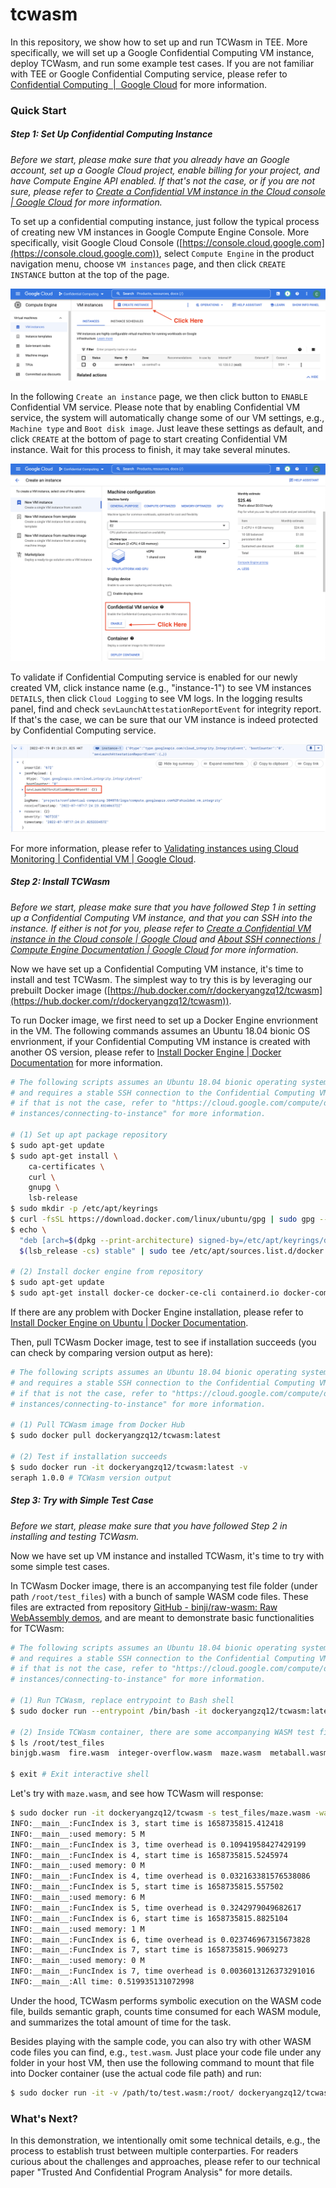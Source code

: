 # tcwasm

In this repository, we show how to set up and run TCWasm in TEE. More specifically, we will set up a Google Confidential Computing VM instance, deploy TCWasm, and run some example test cases. If you are not familiar with TEE or Google Confidential Computing service, please refer to [Confidential Computing  |  Google Cloud](https://cloud.google.com/confidential-computing) for more information.

### Quick Start

##### Step 1: Set Up Confidential Computing Instance

*Before we start, please make sure that you already have an Google account, set up a Google Cloud project, enable billing for your project, and have Compute Engine API enabled. If that's not the case, or if you are not sure, please refer to [Create a Confidential VM instance in the Cloud console | Google Cloud](https://cloud.google.com/compute/confidential-vm/docs/create-confidential-vm-instance) for more information.*

To set up a confidential computing instance, just follow the typical process of creating new VM instances in Google Compute Engine Console. More specifically, visit Google Cloud Console ([https://console.cloud.google.com](https://console.cloud.google.com)), select `Compute Engine` in the product navigation menu, choose `VM instances` page, and then click `CREATE INSTANCE` button at the top of the page.

![Create VM Instance](./images/create-instance.png)

In the following `Create an instance` page, we then click button to `ENABLE` Confidential VM service. Please note that by enabling Confidential VM service, the system will automatically change some of our VM settings, e.g., `Machine type` and `Boot disk image`. Just leave these settings as default, and click `CREATE` at the bottom of page to start creating Confidential VM instance. Wait for this process to finish, it may take several minutes.

![Enable Confidential Service](./images/confidential-vm.png)

To validate if Confidential Computing service is enabled for our newly created VM, click instance name (e.g., "instance-1") to see VM instances `DETAILS`, then click `Cloud Logging` to see VM logs. In the logging results panel, find and check `sevLaunchAttestationReportEvent` for integrity report. If that's the case, we can be sure that our VM instance is indeed protected by Confidential Computing service.

![Attestation Report](./images/attestation.png)

For more information, please refer to [Validating instances using Cloud Monitoring | Confidential VM | Google Cloud](https://cloud.google.com/compute/confidential-vm/docs/monitoring).

##### Step 2: Install TCWasm

*Before we start, please make sure that you have followed Step 1 in setting up  a Confidential Computing VM instance, and that you can SSH into the instance. If either is not for you, please refer to [Create a Confidential VM instance in the Cloud console | Google Cloud](https://cloud.google.com/compute/confidential-vm/docs/create-confidential-vm-instance) and [About SSH connections | Compute Engine Documentation | Google Cloud](https://cloud.google.com/compute/docs/instances/ssh) for more information.*

Now we have set up a Confidential Computing VM instance, it's time to install and test TCWasm. The simplest way to try this is by leveraging our prebuilt Docker image ([https://hub.docker.com/r/dockeryangzq12/tcwasm](https://hub.docker.com/r/dockeryangzq12/tcwasm)).

To run Docker image, we first need to set up a Docker Engine envrionment in the VM. The following commands assumes an Ubuntu 18.04 bionic OS envrionment, if your Confidential Computing VM instance is created with another OS version, please refer to  [Install Docker Engine | Docker Documentation](https://docs.docker.com/engine/install/) for more information.

```bash
# The following scripts assumes an Ubuntu 18.04 bionic operating system,
# and requires a stable SSH connection to the Confidential Computing VM,
# if that is not the case, refer to "https://cloud.google.com/compute/docs/
# instances/connecting-to-instance" for more information.

# (1) Set up apt package repository
$ sudo apt-get update
$ sudo apt-get install \
    ca-certificates \
    curl \
    gnupg \
    lsb-release
$ sudo mkdir -p /etc/apt/keyrings
$ curl -fsSL https://download.docker.com/linux/ubuntu/gpg | sudo gpg --dearmor -o /etc/apt/keyrings/docker.gpg
$ echo \
  "deb [arch=$(dpkg --print-architecture) signed-by=/etc/apt/keyrings/docker.gpg] https://download.docker.com/linux/ubuntu \
  $(lsb_release -cs) stable" | sudo tee /etc/apt/sources.list.d/docker.list > /dev/null

# (2) Install docker engine from repository
$ sudo apt-get update
$ sudo apt-get install docker-ce docker-ce-cli containerd.io docker-compose-plugin
```

If there are any problem with Docker Engine installation, please refer to [Install Docker Engine on Ubuntu | Docker Documentation](https://docs.docker.com/engine/install/ubuntu/).

Then, pull TCWasm Docker image, test to see if installation succeeds (you can check by comparing version output as here):

```bash
# The following scripts assumes an Ubuntu 18.04 bionic operating system,
# and requires a stable SSH connection to the Confidential Computing VM,
# if that is not the case, refer to "https://cloud.google.com/compute/docs/
# instances/connecting-to-instance" for more information.

# (1) Pull TCWasm image from Docker Hub
$ sudo docker pull dockeryangzq12/tcwasm:latest

# (2) Test if installation succeeds
$ sudo docker run -it dockeryangzq12/tcwasm:latest -v
seraph 1.0.0 # TCWasm version output
```

##### Step 3: Try with Simple Test Case

*Before we start, please make sure that you have followed Step 2 in installing and testing TCWasm.*

Now we have set up VM instance and installed TCWasm, it's time to try with some simple test cases.

In TCWasm Docker image, there is an accompanying test file folder (under path `/root/test_files`) with a bunch of sample WASM code files. These files are extracted from repository [GitHub - binji/raw-wasm: Raw WebAssembly demos](https://github.com/binji/raw-wasm), and are meant to demonstrate basic functionalities for TCWasm:

```bash
# The following scripts assumes an Ubuntu 18.04 bionic operating system,
# and requires a stable SSH connection to the Confidential Computing VM,
# if that is not the case, refer to "https://cloud.google.com/compute/docs/
# instances/connecting-to-instance" for more information.

# (1) Run TCWasm, replace entrypoint to Bash shell
$ sudo docker run --entrypoint /bin/bash -it dockeryangzq12/tcwasm:latest

# (2) Inside TCWasm container, there are some accompanying WASM test files
$ ls /root/test_files 
binjgb.wasm  fire.wasm  integer-overflow.wasm  maze.wasm  metaball.wasm  quine.wasm  ray.wasm  snake.wasm  stdio.wasm  tfjs-backend-wasm.wasm

$ exit # Exit interactive shell
```

Let's try with `maze.wasm`, and see how TCWasm will response:

```bash
$ sudo docker run -it dockeryangzq12/tcwasm -s test_files/maze.wasm -wasm -g -p ethereum
INFO:__main__:FuncIndex is 3, start time is 1658735815.412418
INFO:__main__:used memory: 5 M
INFO:__main__:FuncIndex is 3, time overhead is 0.10941958427429199
INFO:__main__:FuncIndex is 4, start time is 1658735815.5245974
INFO:__main__:used memory: 0 M
INFO:__main__:FuncIndex is 4, time overhead is 0.032163381576538086
INFO:__main__:FuncIndex is 5, start time is 1658735815.557502
INFO:__main__:used memory: 6 M
INFO:__main__:FuncIndex is 5, time overhead is 0.3242979049682617
INFO:__main__:FuncIndex is 6, start time is 1658735815.8825104
INFO:__main__:used memory: 1 M
INFO:__main__:FuncIndex is 6, time overhead is 0.023746967315673828
INFO:__main__:FuncIndex is 7, start time is 1658735815.9069273
INFO:__main__:used memory: 0 M
INFO:__main__:FuncIndex is 7, time overhead is 0.0036013126373291016
INFO:__main__:All time: 0.519935131072998
```

Under the hood, TCWasm performs symbolic execution on the WASM code file, builds semantic graph, counts time consumed for each WASM module, and summarizes the total amount of time for the task.

Besides playing with the sample code, you can also try with other WASM code files you can find, e.g., `test.wasm`. Just place your code file under any folder in your host VM, then use the following command to mount that file into Docker container (use the actual code file path) and run:

```bash
$ sudo docker run -it -v /path/to/test.wasm:/root/ dockeryangzq12/tcwasm -s test.wasm -wasm -g -p ethereum
```

### What's Next?

In this demonstration, we intentionally omit some technical details, e.g., the process to establish trust between multiple conterparties. For readers curious about the challenges and approaches, please refer to our technical paper "Trusted And Confidential Program Analysis" for more details.